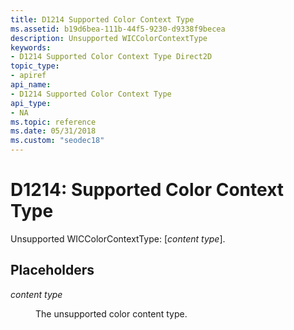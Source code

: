 ```yaml
---
title: D1214 Supported Color Context Type
ms.assetid: b19d6bea-111b-44f5-9230-d9338f9becea
description: Unsupported WICColorContextType
keywords:
- D1214 Supported Color Context Type Direct2D
topic_type:
- apiref
api_name:
- D1214 Supported Color Context Type
api_type:
- NA
ms.topic: reference
ms.date: 05/31/2018
ms.custom: "seodec18"
---
```


# D1214: Supported Color Context Type

Unsupported WICColorContextType: \[*content type*\].

## Placeholders

<dl> <dt>

<span id="content_type"></span><span id="CONTENT_TYPE"></span>*content type*
</dt> <dd>

The unsupported color content type.

</dd> </dl> 



 

 

 




